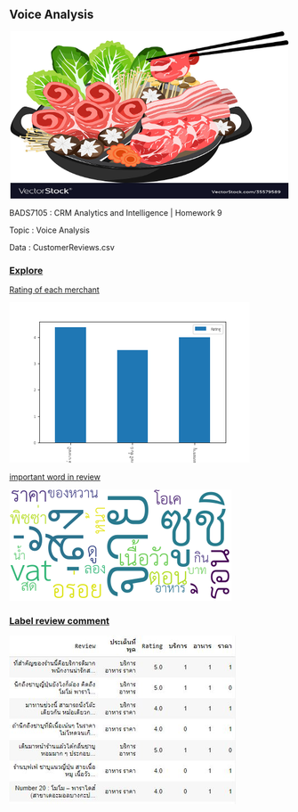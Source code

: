 ## **Voice Analysis**
<p align="center">
 <img  width="500" height="300" src="./shabu-vector-35579589.jpg">
</p>

BADS7105 : CRM Analytics and Intelligence | Homework 9

Topic : Voice Analysis

Data : CustomerReviews.csv

### <ins>Explore</ins>

<ins>Rating of each merchant</ins>

<p >
 <img  src="./Plot_easy.png">
</p>

<ins>important word in review</ins>

<p >
 <img  src="./HM10_VOICE.png">
</p>

### <ins>Label review comment</ins>

<p >
 <img  src="./label_review.JPG">
</p>
